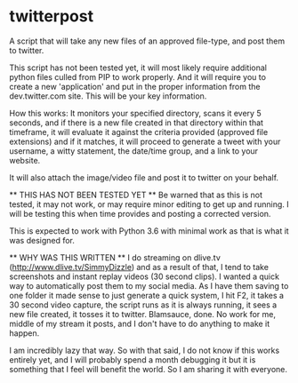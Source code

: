 # twitterpost
A script that will take any new files of an approved file-type, and post them to twitter.

This script has not been tested yet, it will most likely require additional python files culled from PIP to work properly.
And it will require you to create a new 'application' and put in the proper information from the dev.twitter.com site.
This will be your key information.

How this works:
It monitors your specified directory, scans it every 5 seconds, and if there is a new file created in that directory within
that timeframe, it will evaluate it against the criteria provided (approved file extensions) and if it matches, it will
proceed to generate a tweet with your username, a witty statement, the date/time group, and a link to your website.

It will also attach the image/video file and post it to twitter on your behalf.

** THIS HAS NOT BEEN TESTED YET **
Be warned that as this is not tested, it may not work, or may require minor editing to get up and running.
I will be testing this when time provides and posting a corrected version.

This is expected to work with Python 3.6 with minimal work as that is what it was designed for.


** WHY WAS THIS WRITTEN **
I do streaming on dlive.tv (http://www.dlive.tv/SimmyDizzle) and as a result of that, I tend to take screenshots and instant replay
videos (30 second clips). I wanted a quick way to automatically post them to my social media. As I have them saving to one folder
it made sense to just generate a quick system, I hit F2, it takes a 30 second video capture, the script runs as it is always running,
it sees a new file created, it tosses it to twitter. Blamsauce, done. No work for me, middle of my stream it posts, and I don't have to
do anything to make it happen.

I am incredibly lazy that way. So with that said, I do not know if this works entirely yet, and I will probably spend a month debugging it
but it is something that I feel will benefit the world. So I am sharing it with everyone.

